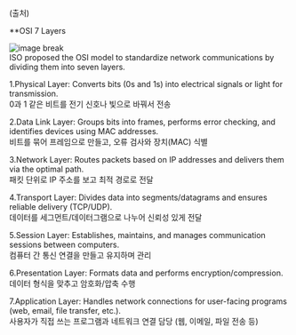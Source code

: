 (출처)

**OSI 7 Layers 

![image break](../Pictur/step6/OSI7.png) <br>
ISO proposed the OSI model to standardize network communications by dividing them into seven layers.

1.Physical Layer: Converts bits (0s and 1s) into electrical signals or light for transmission.<br>
0과 1 같은 비트를 전기 신호나 빛으로 바꿔서 전송

2.Data Link Layer: Groups bits into frames, performs error checking, and identifies devices using MAC addresses.<br>
비트를 묶어 프레임으로 만들고, 오류 검사와 장치(MAC) 식별

3.Network Layer: Routes packets based on IP addresses and delivers them via the optimal path.<br>
패킷 단위로 IP 주소를 보고 최적 경로로 전달

4.Transport Layer: Divides data into segments/datagrams and ensures reliable delivery (TCP/UDP).<br>
데이터를 세그먼트/데이터그램으로 나누어 신뢰성 있게 전달

5.Session Layer: Establishes, maintains, and manages communication sessions between computers.<br>
컴퓨터 간 통신 연결을 만들고 유지하며 관리

6.Presentation Layer: Formats data and performs encryption/compression.<br>
데이터 형식을 맞추고 암호화/압축 수행

7.Application Layer: Handles network connections for user-facing programs (web, email, file transfer, etc.).<br>
사용자가 직접 쓰는 프로그램과 네트워크 연결 담당 (웹, 이메일, 파일 전송 등)
